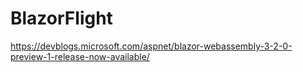 # BlazorFlight

https://devblogs.microsoft.com/aspnet/blazor-webassembly-3-2-0-preview-1-release-now-available/
